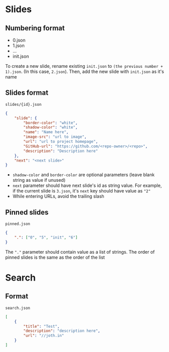 # Slides

## Numbering format
 - 0.json
 - 1.json
 - ...
 - init.json

To create a new slide, rename existing `init.json` to `(the previous number + 1).json`. (In this case, `2.json`). Then, add the new slide with `init.json` as it's name

## Slides format
`slides/{id}.json`
```json
{
    "slide": {
        "border-color": "white",
        "shadow-color": "white",
        "name": "Name here",
        "image-src": "url to image",
        "url": "url to project homepage",
        "GitHub-url": "https://github.com/<repo-owner>/<repo>",
        "description": "Description here"
    },
    "next": "<next slide>"
}
```
 - `shadow-color` and `border-color` are optional parameters (leave blank string as value if unused)
 - `next` parameter should have next slide's id as string value. For example, if the current slide is `3.json`, it's `next` key should have value as `"2"`
 - While entering URLs, avoid the trailing slash

## Pinned slides
`pinned.json`
```json
{
    ".": ["0", "5", "init", "6"]
}
```
The `"."` parameter should contain value as a list of strings. The order of pinned slides is the same as the order of the list

# Search

## Format
`search.json`
```json
[
    {
        "title": "Test",
        "description": "description here",
        "url": "//joth.in"
    }
]
```